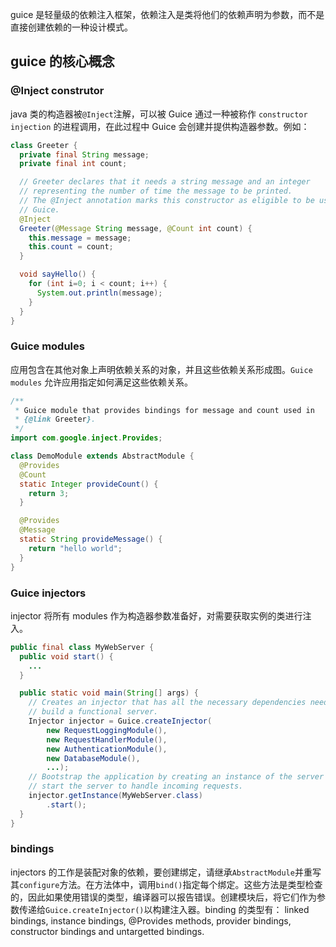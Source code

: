 guice 是轻量级的依赖注入框架，依赖注入是类将他们的依赖声明为参数，而不是直接创建依赖的一种设计模式。

## guice 的核心概念

### @Inject construtor

java 类的构造器被`@Inject`注解，可以被 Guice 通过一种被称作 `constructor injection` 的进程调用，在此过程中 Guice 会创建并提供构造器参数。例如：
```java
class Greeter {
  private final String message;
  private final int count;

  // Greeter declares that it needs a string message and an integer
  // representing the number of time the message to be printed.
  // The @Inject annotation marks this constructor as eligible to be used by
  // Guice.
  @Inject
  Greeter(@Message String message, @Count int count) {
    this.message = message;
    this.count = count;
  }

  void sayHello() {
    for (int i=0; i < count; i++) {
      System.out.println(message);
    }
  }
}
```

### Guice modules

应用包含在其他对象上声明依赖关系的对象，并且这些依赖关系形成图。`Guice modules` 允许应用指定如何满足这些依赖关系。

```java
/**
 * Guice module that provides bindings for message and count used in
 * {@link Greeter}.
 */
import com.google.inject.Provides;

class DemoModule extends AbstractModule {
  @Provides
  @Count
  static Integer provideCount() {
    return 3;
  }

  @Provides
  @Message
  static String provideMessage() {
    return "hello world";
  }
}
```

### Guice injectors

injector 将所有 modules 作为构造器参数准备好，对需要获取实例的类进行注入。

```java
public final class MyWebServer {
  public void start() {
    ...
  }

  public static void main(String[] args) {
    // Creates an injector that has all the necessary dependencies needed to
    // build a functional server.
    Injector injector = Guice.createInjector(
        new RequestLoggingModule(),
        new RequestHandlerModule(),
        new AuthenticationModule(),
        new DatabaseModule(),
        ...);
    // Bootstrap the application by creating an instance of the server then
    // start the server to handle incoming requests.
    injector.getInstance(MyWebServer.class)
        .start();
  }
}
```

### bindings

injectors 的工作是装配对象的依赖，要创建绑定，请继承`AbstractModule`并重写其`configure`方法。在方法体中，调用`bind()`指定每个绑定。这些方法是类型检查的，因此如果使用错误的类型，编译器可以报告错误。创建模块后，将它们作为参数传递给`Guice.createInjector()`以构建注入器。binding 的类型有： linked bindings, instance bindings, @Provides methods, provider bindings, constructor bindings and untargetted bindings.
